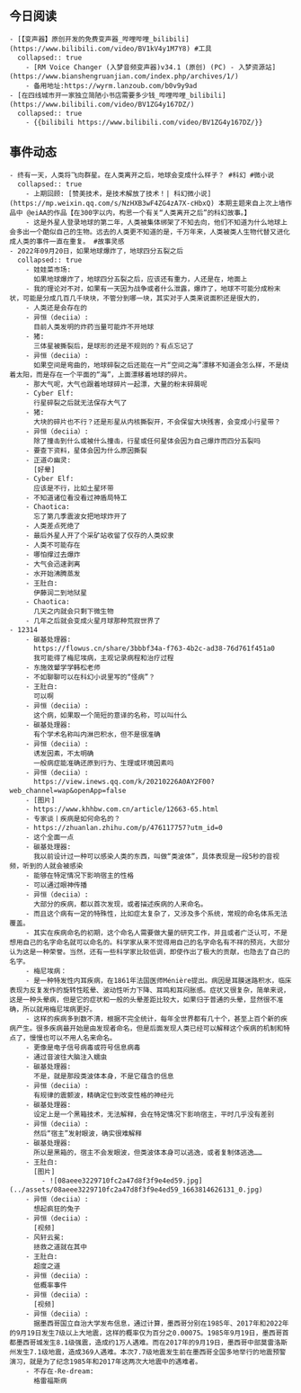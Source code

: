## 今日阅读
	- [【变声器】原创开发的免费变声器_哔哩哔哩_bilibili](https://www.bilibili.com/video/BV1kV4y1M7Y8) #工具
	  collapsed:: true
		- [RM Voice Changer (入梦音频变声器)v34.1 (原创) (PC) - 入梦资源站](https://www.bianshengruanjian.com/index.php/archives/1/)
		- 备用地址:https://wyrm.lanzoub.com/b0v9y9ad
	- [在四线城市开一家独立简陋小书店需要多少钱_哔哩哔哩_bilibili](https://www.bilibili.com/video/BV1ZG4y167DZ/)
	  collapsed:: true
		- {{bilibili https://www.bilibili.com/video/BV1ZG4y167DZ/}}
## 事件动态
	- 终有一天，人类将飞向群星。在人类离开之后，地球会变成什么样子？ #科幻 #微小说
	  collapsed:: true
		- 上期回顾: [赞美技术，是技术解放了技术！| 科幻微小说](https://mp.weixin.qq.com/s/NzHXB3wF4ZG4zA7X-cHbxQ) 本期主题来自上次上墙作品中 @eiAA的作品【在300字以内，构思一个有关“人类离开之后”的科幻故事。】
		- 这是外星人登录地球的第二年，人类被集体绑架了不知去向，他们不知道为什么地球上会多出一个酷似自己的生物。远去的人类更不知道的是，千万年来，人类被类人生物代替又进化成人类的事件一直在重复。 #故事灵感
	- 2022年09月20日，如果地球爆炸了，地球四分五裂之后
	  collapsed:: true
		- 娃娃菜市场:
		  如果地球爆炸了，地球四分五裂之后，应该还有重力，人还是在，地面上
		- 我的理论对不对，如果有一天因为战争或者什么泄露，爆炸了，地球不可能分成粉末状，可能是分成几百几千块块，不管分到哪一块，其实对于人类来说面积还是很大的，
		- 人类还是会存在的
		- 异恒（deciia）:
		  目前人类发明的炸药当量可能炸不开地球
		- 猪:
		  三体星被撕裂后，是球形的还是不规则的？有点忘记了
		- 异恒（deciia）:
		  如果空间是弯曲的，地球碎裂之后还能在一片“空间之海”漂移不知道会怎么样，不是绕着太阳，而是存在一个平面的“海”，上面漂移着地球的碎片。
		- 那大气呢，大气也跟着地球碎片一起漂，大量的粉末碎屑呢
		- Cyber Elf:
		  行星碎裂之后就无法保存大气了
		- 猪:
		  大块的碎片也不行？还是形星从内核撕裂开，不会保留大块残害，会变成小行星带？
		- 异恒（deciia）:
		  除了撞击到什么或被什么撞击，行星或任何星体会因为自己爆炸而四分五裂吗
		- 要查下资料，星体会因为什么原因撕裂
		- 正道の幽灵:
		  [好晕]
		- Cyber Elf:
		  应该是不行，比如土星环带
		- 不知道诸位看没看过神盾局特工
		- Chaotica:
		  忘了第几季震波女把地球炸开了
		- 人类差点死绝了
		- 最后外星人开了个采矿站收留了仅存的人类奴隶
		- 人类不可能存在
		- 哪怕撑过去爆炸
		- 大气会迅速剥离
		- 水开始沸腾蒸发
		- 王肚白:
		  伊藤润二到地狱星
		- Chaotica:
		  几天之内就会只剩下微生物
		- 几年之后就会变成火星月球那种荒寂世界了
	- 12314
		- 碳基处理器:
		  https://flowus.cn/share/3bbbf34a-f763-4b2c-ad38-76d761f451a0
		  我可能得了梅尼埃病，主观记录病程和治疗过程
		- 东施效颦学学韩松老师
		- 不如聊聊可以在科幻小说里写的“怪病”？
		- 王肚白:
		  可以啊
		- 异恒（deciia）:
		  这个病，如果取一个简短的意译的名称，可以叫什么
		- 碳基处理器:
		  有个学术名称叫内淋巴积水，但不是很准确
		- 异恒（deciia）:
		  诱发因素，不太明确
		  一般病症能准确还原到行为、生理或环境因素吗
		- 异恒（deciia）:
		  https://view.inews.qq.com/k/20210226A0AY2F00?web_channel=wap&openApp=false
		- [图片]
		- https://www.khhbw.com.cn/article/12663-65.html
		- 专家谈丨疾病是如何命名的？
		- https://zhuanlan.zhihu.com/p/476117757?utm_id=0
		- 这个全面一点
		- 碳基处理器:
		  我以前设计过一种可以感染人类的东西，叫做“类波体”，具体表现是一段5秒的音视频，听到的人就会被感染
		- 能够在特定情况下影响宿主的性格
		- 可以通过眼神传播
		- 异恒（deciia）:
		  大部分的疾病，都以首次发现，或者描述疾病的人来命名。
		- 而且这个病有一定的特殊性，比如症太复杂了，又涉及多个系统，常规的命名体系无法覆盖。
		- 其实在疾病命名的初期，这个命名人需要做大量的研究工作，并且或者广泛认可，不是想用自己的名字命名就可以命名的。科学家从来不觉得用自己的名字命名有不祥的预兆，大部分认为这是一种荣誉。当然，还有一些科学家比较低调，即使作出了极大的贡献，也隐去了自己的名字。
		- 梅尼埃病：
		- 是一种特发性内耳疾病，在1861年法国医师Ménière提出。病因是耳膜迷路积水，临床表现为反复发作的旋转性眩晕、波动性听力下降、耳鸣和耳闷胀感。症状又很复杂，简单来说，这是一种头晕病，但是它的症状和一般的头晕差距比较大，如果归于普通的头晕，显然很不准确，所以就用梅尼埃病更好。
		- 这样的疾病多到数不清，根据不完全统计，每年全世界都有几十个，甚至上百个新的疾病产生。很多疾病最开始是由发现者命名，但是后面发现人类已经可以解释这个疾病的机制和特点了，慢慢也可以不用人名来命名。
		- 更像是电子信号病毒或符号信息病毒
		- 通过音波往大脑注入蠕虫
		- 碳基处理器:
		  不是，就是那段类波体本身，不是它蕴含的信息
		- 异恒（deciia）:
		  有规律的震颤波，精确定位到改变性格的神经元
		- 碳基处理器:
		  设定上是一个黑箱技术，无法解释，会在特定情况下影响宿主，平时几乎没有差别
		- 异恒（deciia）:
		  然后“宿主”发射眼波，确实很难解释
		- 碳基处理器:
		  所以是黑箱的，宿主不会发眼波，但类波体本身可以逃逸，或者复制体逃逸……
		- 王肚白:
		  [图片]
			- ![08aeee3229710fc2a47d8f3f9e4ed59.jpg](../assets/08aeee3229710fc2a47d8f3f9e4ed59_1663814626131_0.jpg)
		- 异恒（deciia）:
		  想起疯狂的兔子
		- 异恒（deciia）:
		  [视频]
		- 风轩云冕:
		  拯救之道就在其中
		- 王肚白:
		  超度之道
		- 异恒（deciia）:
		  低概率事件
		- 异恒（deciia）:
		  [视频]
		- 异恒（deciia）:
		  据墨西哥国立自治大学发布信息，通过计算，墨西哥分别在1985年、2017年和2022年的9月19日发生7级以上大地震，这样的概率仅为百分之0.00075。1985年9月19日，墨西哥首都墨西哥城发生8.1级强震，造成约1万人遇难。而在2017年的9月19日，墨西哥中部莫雷洛斯州发生7.1级地震，造成369人遇难。本次7.7级地震发生前在墨西哥全国多地举行的地震预警演习，就是为了纪念1985年和2017年这两次大地震中的遇难者。
		- 不存在-Re-dream:
		  格雷福斯病